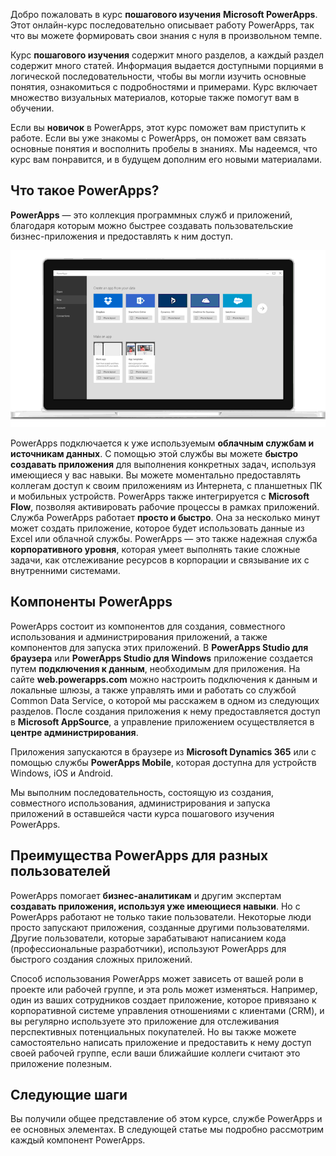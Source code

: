 Добро пожаловать в курс **пошагового изучения** **Microsoft PowerApps**. Этот онлайн-курс последовательно описывает работу PowerApps, так что вы можете формировать свои знания с нуля в произвольном темпе.

Курс **пошагового изучения** содержит много разделов, а каждый раздел содержит много статей. Информация выдается доступными порциями в логической последовательности, чтобы вы могли изучить основные понятия, ознакомиться с подробностями и примерами. Курс включает множество визуальных материалов, которые также помогут вам в обучении.

Если вы **новичок** в PowerApps, этот курс поможет вам приступить к работе. Если вы уже знакомы с PowerApps, он поможет вам связать основные понятия и восполнить пробелы в знаниях. Мы надеемся, что курс вам понравится, и в будущем дополним его новыми материалами.

## <a name="what-is-powerapps"></a>Что такое PowerApps?
**PowerApps** — это коллекция программных служб и приложений, благодаря которым можно быстрее создавать пользовательские бизнес-приложения и предоставлять к ним доступ.

![Анимированное представление PowerApps](./media/learning-introducing-powerapps/powerapps-intro.gif)

PowerApps подключается к уже используемым **облачным службам и источникам данных**. С помощью этой службы вы можете **быстро создавать приложения** для выполнения конкретных задач, используя имеющиеся у вас навыки. Вы можете моментально предоставлять коллегам доступ к своим приложениям из Интернета, с планшетных ПК и мобильных устройств. PowerApps также интегрируется с **Microsoft Flow**, позволяя активировать рабочие процессы в рамках приложений. Служба PowerApps работает **просто и быстро**. Она за несколько минут может создать приложение, которое будет использовать данные из Excel или облачной службы. PowerApps — это также надежная служба **корпоративного уровня**, которая умеет выполнять такие сложные задачи, как отслеживание ресурсов в корпорации и связывание их с внутренними системами.

## <a name="the-parts-of-powerapps"></a>Компоненты PowerApps
PowerApps состоит из компонентов для создания, совместного использования и администрирования приложений, а также компонентов для запуска этих приложений. В **PowerApps Studio для браузера** или **PowerApps Studio для Windows** приложение создается путем **подключения к данным**, необходимым для приложения. На сайте **web.powerapps.com** можно настроить подключения к данным и локальные шлюзы, а также управлять ими и работать со службой Common Data Service, о которой мы расскажем в одном из следующих разделов. После создания приложения к нему предоставляется доступ в **Microsoft AppSource**, а управление приложением осуществляется в **центре администрирования**.

Приложения запускаются в браузере из **Microsoft Dynamics 365** или с помощью службы **PowerApps Mobile**, которая доступна для устройств Windows, iOS и Android.

Мы выполним последовательность, состоящую из создания, совместного использования, администрирования и запуска приложений в оставшейся части курса пошагового изучения PowerApps.

## <a name="how-powerapps-matches-your-role"></a>Преимущества PowerApps для разных пользователей
PowerApps помогает **бизнес-аналитикам** и другим экспертам **создавать приложения, используя уже имеющиеся навыки**. Но с PowerApps работают не только такие пользователи. Некоторые люди просто запускают приложения, созданные другими пользователями. Другие пользователи, которые зарабатывают написанием кода (профессиональные разработчики), используют PowerApps для быстрого создания сложных приложений.

Способ использования PowerApps может зависеть от вашей роли в проекте или рабочей группе, и эта роль может изменяться. Например, один из ваших сотрудников создает приложение, которое привязано к корпоративной системе управления отношениями с клиентами (CRM), и вы регулярно используете это приложение для отслеживания перспективных потенциальных покупателей. Но вы также можете самостоятельно написать приложение и предоставить к нему доступ своей рабочей группе, если ваши ближайшие коллеги считают это приложение полезным.

## <a name="next-steps"></a>Следующие шаги
Вы получили общее представление об этом курсе, службе PowerApps и ее основных элементах. В следующей статье мы подробно рассмотрим каждый компонент PowerApps.

